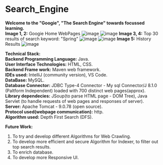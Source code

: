 # Search_Engine
**Welcome to the "Googie", "The Search Engine" towards focussed learning.**                                                                
**Image 1, 2:** Googie Home WebPages
![image](https://github.com/Shiva16-04/Search_Engine/assets/100616140/fe167962-2bcb-40dd-84d0-203aa89215d7)
![image](https://github.com/Shiva16-04/Search_Engine/assets/100616140/c0c6be39-97e3-479d-9b40-c8ec0cf0f215)
**Image 3, 4:** Top 30 results of search keyword: "Spring" 
![image](https://github.com/Shiva16-04/Search_Engine/assets/100616140/d1791d74-1f08-4e4d-8dbe-03b2c7423f67)
![image](https://github.com/Shiva16-04/Search_Engine/assets/100616140/8ed70bbe-46a6-4e5f-8116-6378bc7c6a63)
**Image 5:** History Results
![image](https://github.com/Shiva16-04/Search_Engine/assets/100616140/c0d56349-7cf9-41bc-b544-06ad75905e35)

**Technical Stack:**                                                                                                                        
**Backend Programming Language:** Java.                                                                                                                          
**User Interface Technologies:** HTML, CSS.                                                                                                                     
**Backend Frame work:** Maven web framework.                                                                                                 
**IDEs used:** IntelliJ (community version), VS Code.                                                                                        
**DataBase:** MySQL.                                                                                                                         
**Database Connector:** JDBC Type-4 Connector - My sql Connector/J 8.1.0 (Paltform Independent) loaded with 700 distinct web pages(approx).                                             
**Library dependecies:** JSoup(to parse HTML page - DOM Tree),  Java Servlet (to handle requests of web pages and responses of server).      
**Server:** Apache Tomcat - 9.0.78 (open source).                                                                                            
**Protocol used(webpage communication):** http.                                                                                               
**Algorithm used:** Depth First Search (DFS).

**Future Work:**                                                                                                                            
1. To try and develop different Algorithms for Web Crawling.                                                                                
2. To develop more efficient and secure Algorithm for Indexer, to filter out top search results.                                            
3. To enrich database.                                                                                                                       
4. To develop more Responsive UI.                                                                                                      


